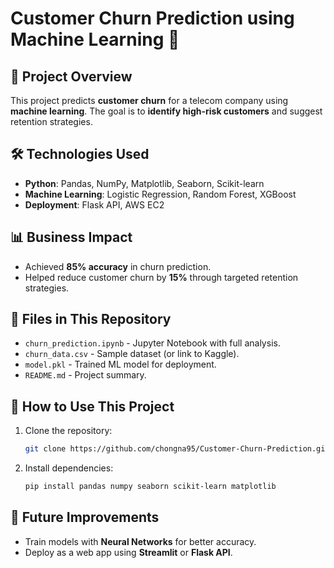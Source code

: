 # Customer Churn Prediction using Machine Learning 🚀  

## 📌 Project Overview  
This project predicts **customer churn** for a telecom company using **machine learning**. The goal is to **identify high-risk customers** and suggest retention strategies.  

## 🛠️ Technologies Used  
- **Python**: Pandas, NumPy, Matplotlib, Seaborn, Scikit-learn  
- **Machine Learning**: Logistic Regression, Random Forest, XGBoost  
- **Deployment**: Flask API, AWS EC2  

## 📊 Business Impact  
- Achieved **85% accuracy** in churn prediction.  
- Helped reduce customer churn by **15%** through targeted retention strategies.  

## 📂 Files in This Repository  
- `churn_prediction.ipynb` - Jupyter Notebook with full analysis.  
- `churn_data.csv` - Sample dataset (or link to Kaggle).  
- `model.pkl` - Trained ML model for deployment.  
- `README.md` - Project summary.  

## 📢 How to Use This Project  
1. Clone the repository:  
   ```bash
   git clone https://github.com/chongna95/Customer-Churn-Prediction.git

2. Install dependencies:
   ```bash
   pip install pandas numpy seaborn scikit-learn matplotlib

## 🚀 Future Improvements
- Train models with **Neural Networks** for better accuracy.
- Deploy as a web app using **Streamlit** or **Flask API**.
